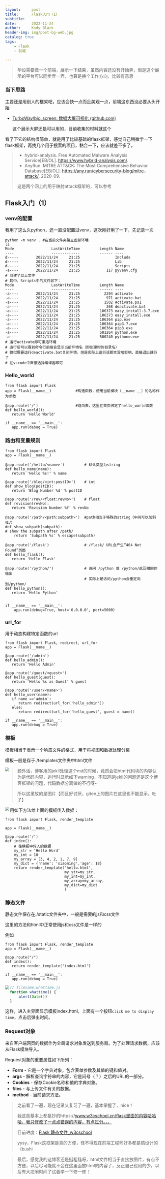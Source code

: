 ```yaml
---
layout:     post
title:      Flask入门（1）
subtitle:   
date:       2022-11-24
author:     Kody Black
header-img: img/post-bg-web.jpg
catalog: true
tags:
    - Flask
    - 前端

---
```


> 毕设需要做一个前端，展示一下结果，虽然内容还没有开始弄，但是这个展示的平台可以同步弄一弄，也算是换个工作方向，比较有意思

### 当下思路

主要还是用别人的框架吧，应该会快一点而且美观一点，前端这东西没必要从头开始

- [TurboWay/big_screen: 数据大屏可视化 (github.com)](https://github.com/TurboWay/big_screen)

  这个展示大屏还是可以用的，目前收集的材料就这个

看了下它的结构很简单，就是用了比较基础的flask框架，感觉自己稍微学一下flask框架，再找几个用于搜索的项目，黏合一下，应该就差不多了。

> - hybrid-analysis. Free Automated Malware Analysis Service[EB/OL]. https://www.hybrid-analysis.com/.
> - AnyRun. MITRE ATT&CK: The Most Comprehensive Behavior Database[EB/OL]. https://any.run/cybersecurity-blog/mitre-attack/, 2020-09.
>
> 这是两个网上的用于映射attack框架的，可以参考

## Flask入门（1）

### venv的配置

我用了这么久python，还一直没配置过venv，这次刚好用了一下，先记录一次

```shell
python -m venv . #在当前文件夹建立虚拟环境
ls
Mode                 LastWriteTime         Length Name
----                 -------------         ------ ----
d-----        2022/11/24     21:25                Include
d-----        2022/11/24     21:25                Lib
d-----        2022/11/24     21:25                Scripts
-a----        2022/11/24     21:25            117 pyvenv.cfg
# 创建了以上文件
# 其中，Scripts中的文件如下：
Mode                 LastWriteTime         Length Name
----                 -------------         ------ ----
-a----        2022/11/24     21:25           2294 activate
-a----        2022/11/24     21:25            971 activate.bat
-a----        2022/11/24     21:25           1502 Activate.ps1
-a----        2022/11/24     21:25            368 deactivate.bat
-a----        2022/11/24     21:25         106373 easy_install-3.7.exe
-a----        2022/11/24     21:25         106373 easy_install.exe
-a----        2022/11/24     21:25         106364 pip.exe
-a----        2022/11/24     21:25         106364 pip3.7.exe
-a----        2022/11/24     21:25         106364 pip3.exe
-a----        2022/11/24     21:25         501264 python.exe
-a----        2022/11/24     21:25         500240 pythonw.exe
# 运行activate即可激活环境
# 运行后可以看到命令行前缀会显示当前环境名（即创建时的目录名）
# 貌似需要运行deactivate.bat关闭环境，但是实际上运行该脚本没啥影响，直接退出就行了
# 在vscode中直接选择编译器即可
```

### Hello_world

```
from flask import Flask
app = Flask(__name__)			#构造函数，使用当前模块（__name __）的名称作为参数

@app.route('/')					#路由表，这里在首页绑定了hello_world函数
def hello_world():
   return 'Hello World'

if __name__ == '__main__':
   app.run(debug = True)
```

### 路由和变量规则

```
from flask import Flask
app = Flask(__name__)

@app.route('/hello/<name>')			# 默认类型为string
def hello_name(name):
   return 'Hello %s!' % name

@app.route('/blog/<int:postID>')	# int
def show_blog(postID):
   return 'Blog Number %d' % postID

@app.route('/rev/<float:revNo>')	# float
def revision(revNo):
   return 'Revision Number %f' % revNo

@app.route('/path/<path:subpath>')	#path相当于特殊的string（中间可以加斜杠/）
def show_subpath(subpath):
# show the subpath after /path/
    return 'Subpath %s' % escape(subpath)

@app.route('/flask')				# /flask/ URL会产生“404 Not Found”页面
def hello_flask():
   return 'Hello Flask'

@app.route('/python/')				# 访问 /python 或 /python/返回相同的输出
									# 实际上是访问/python会重定向到/python/
def hello_python():
   return 'Hello Python'


if __name__ == '__main__':
	app.run(debug=True, host='0.0.0.0', port=5000)

```

### url_for

用于动态构建特定函数的url

```
from flask import Flask, redirect, url_for
app = Flask(__name__)

@app.route('/admin')
def hello_admin():
   return 'Hello Admin'

@app.route('/guest/<guest>')
def hello_guest(guest):
   return 'Hello %s as Guest' % guest

@app.route('/user/<name>')
def hello_user(name):
   if name =='admin':
      return redirect(url_for('hello_admin'))
   else:
      return redirect(url_for('hello_guest', guest = name))

if __name__ == '__main__':
   app.run(debug = True)
```

### 模板

模板相当于表示一个响应文件的格式，用于将视图和数据处理分离

模板一般是存于./templates文件夹中html文件

<img src="https://files.catbox.moe/umg8fn.png" align="left" style="zoom:80%;" />

> 题外话，博客用的jekll处理这个md的时候，竟然会把html代码块的内容认为是代码内容，运行时显示如下warning，不知道是jekll的问题还是这个博客框架的问题，代码数据分离做的不行呀~ 
>
> 所以这里放的是图片【而且好讨厌，gitee上的图片在这里也不能显示，吐了】

<img src="https://files.catbox.moe/t7b74q.png" align = "left" style="zoom:80%;" />

用如下方法给上面的模板传入数据：

```
from flask import Flask, render_template

app = Flask(__name__)

@app.route('/')
def index():
    # 往模板中传入的数据
    my_str = 'Hello Word'
    my_int = 10
    my_array = [3, 4, 2, 1, 7, 9]
    my_dict = {'name': 'xiaoming','age': 18}
    return render_template('hello.html',
                           my_str=my_str,
                           my_int=my_int,
                           my_array=my_array,
                           my_dict=my_dict
                           )
```

### 静态文件

静态文件保存在./static文件夹中，一般是需要的js和css文件

这里的方法和html中正常使用js和css文件是一样的

例如

```
from flask import Flask, render_template
app = Flask(__name__)

@app.route("/")
def index():
   return render_template("index.html")

if __name__ == '__main__':
   app.run(debug = True)
```

<img src="https://files.catbox.moe/ru368z.png" align="left" style="zoom:80%;" />

```js
// filename:whattime.js
function whattime() {
    alert(Date())
}
```

这样，进入主界面显示模板index.html，上面有一个按钮`click me to display time`，点击后弹出时间。

### Request对象

来自客户端网页的数据作为全局请求对象发送到服务器。为了处理请求数据，应该从Flask模块导入。

Request对象的重要属性如下所列：

- **Form** - 它是一个字典对象，包含表单参数及其值的键和值对。
- **args** - 解析查询字符串的内容，它是问号（？）之后的URL的一部分。
- **Cookies** - 保存Cookie名称和值的字典对象。
- **files** - 与上传文件有关的数据。
- **method** - 当前请求方法。

> 之前看了一遍，现在记录又复习了一遍，基本掌握了，nice！
>
> 我这些基本上都是抄的https://www.w3cschool.cn/flask里面的内容哈哈哈，我只修改了一点点错误的内容，有点过分。。。
>
> 目前进度：[Flask 静态文件_w3cschool](https://www.w3cschool.cn/flask/flask_sending_form_data_to_template.html)
>
> yysy，Flask这框架是真的方便，怪不得现在前端工程师好多都是搞设计的（bushi

> 最后，感觉我的这博客还是挺粗糙呀，html文件相当于直接放图片，有点不方便，以后尽可能就不会在这里面放html的内容了，反正自己也用的少。以后有大把闲时间了试着学一下修一修！

